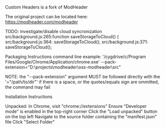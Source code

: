 Custom Headers is a fork of ModHeader

The original project can be located here: https://modheader.com/modheader

TODO:
    investigate/disable cloud syncronization
        src/background.js:265:function saveStorageToCloud() {
        src/background.js:364:      saveStorageToCloud();
        src/background.js:371:      saveStorageToCloud();

Packaging Instructions
command line example:
'/cygdrive/c/Program Files/Google/Chrome/Application/chrome.exe' --pack-extension="D:\projects\modheader\oss-modheader\src"

NOTE:
the "--pack-extension" argument MUST be followed directly with the '="/path/to/dir"'
if there is a space, or the quotes/equals sign are ommitted, the command may fail

Installation Instructions

Unpacked:
In Chrome, visit "chrome://extensions"
Ensure "Developer mode" is enabled in the top-right corner
Click the "Load unpacked" button on the top left
Navigate to the source folder containing the "manifest.json" file
Click "Select Folder"

